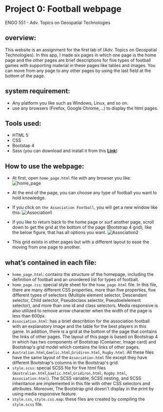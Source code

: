 # Project 0: Football webpage 

ENGO 551 - Adv. Topics on Geospatial Technologies

## overview: 
This website is an assignment for the first lab of (Adv. Topics on Geospatial Technologies). In this app, I made six pages in which one page is the home page and the other pages are brief descriptions for five types of football games with supporting material in these pages like tables and images. You can move from any page to any other pages by using the last field at the bottom of the page. 

## system requirement:
- Any platform you like such as Windows, Linux, and so on. 
- use any browsers (Firefox, Google Chrome,...) to display the html pages. 

## Tools used:
- HTML 5
- CSS
- Bootstap 4 
- Sass (you can download and install it from this [**Link**](https://sass-lang.com/install))

## How to use the webpage: 
- At first, open `home_page.html` file with any browser you like. 
![home_page](https://user-images.githubusercontent.com/26576895/105578883-f52aeb00-5d8b-11eb-9a72-688f5a989a1a.JPG)

- At the end of the page, you can choose any type of football you want to hold knowledge. 
- If you click on `the Association Football`, you will get a new window like this:
![Association1](https://user-images.githubusercontent.com/26576895/105578959-69fe2500-5d8c-11eb-8111-8c6b2f1defcf.JPG)

- If you like to return back to the home page or surf another page, scroll down to get the grid at the bottom of the page (Bootstrap 4 grid), like the below figure, that has all options you want.
![Association2](https://user-images.githubusercontent.com/26576895/105579098-0f18fd80-5d8d-11eb-9f13-b2fc4a0242c7.JPG)

- This grid exists in other pages but with a different layout to ease the moving from one page to another. 



## what’s contained in each file:
- `home_page.html`: contains the structure of the homepage, including the definition of football and an unordered list for types of football. 
- `home_page.css`: special style sheet for the `home_page.html` file. In this file, there are many different CSS properties, more than five properties, five different types of selectors (Multiple element selector, Descendant selector, Child selector, Pseudoclass selector, Pseudoelelement selector), and more than one id and class selectors. Media responsive is also utilized to remove arrow character when the width of the page is less than 600px.
- `Association.html`: has a brief describtion for the association football with an explanatory image and the table for the best players in this game. In addition, there is a grid at the bottom of the page that contains the links of other pages. The layout of this page is based on Bootstrap 4 in which has two components of Bootstrap (Container, Image card) and Bootstrap's grid model which contains the links of other pages.
- `Australian.html`,`Gaelic.html`,`Gridiron.html`, `Rugby.html`: All these files have the same layout of the `Association.html` file except they have different Bootstrap's columns in the Bootstrap's grid.
- `style.scss`: special SCSS file for five html files (`Australian.html`,`Gaelic.html`,`Gridiron.html`, `Rugby.html`, `Association.html`). The SCSS variable, SCSS nesting, and SCSS inheritance are implemented in this file with other CSS selectors and attributes. Moreover, The Bootstrap grid doesn't display in the print by using media responsive feature.
- `style.css`, `style.css.map`: these files are created by compiling the `style.scss` file.

